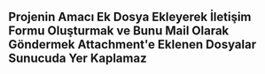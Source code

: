 ## Projenin Amacı Ek Dosya Ekleyerek İletişim Formu Oluşturmak  ve Bunu Mail Olarak Göndermek Attachment'e Eklenen Dosyalar Sunucuda Yer Kaplamaz
